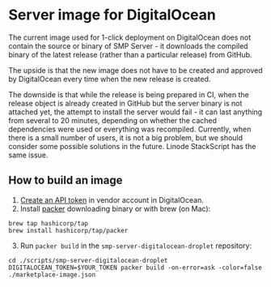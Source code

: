 # Server image for DigitalOcean

The current image used for 1-click deployment on DigitalOcean does not contain the source or binary of SMP Server - it downloads the compiled binary of the latest release (rather than a particular release) from GitHub.

The upside is that the new image does not have to be created and approved by DigitalOcean every time when the new release is created.

The downside is that while the release is being prepared in CI, when the release object is already created in GitHub but the server binary is not attached yet, the attempt to install the server would fail - it can last anything from several to 20 minutes, depending on whether the cached dependencies were used or everything was recompiled. Currently, when there is a small number of users, it is not a big problem, but we should consider some possible solutions in the future. Linode StackScript has the same issue.

## How to build an image

1. [Create an API token](https://cloud.digitalocean.com/account/api/tokens) in vendor account in DigitalOcean.
2. Install [packer](https://www.packer.io/downloads) downloading binary or with brew (on Mac):

```shell
brew tap hashicorp/tap
brew install hashicorp/tap/packer
```

3. Run `packer build` in the `smp-server-digitalocean-droplet` repository:

```shell
cd ./scripts/smp-server-digitalocean-droplet
DIGITALOCEAN_TOKEN=$YOUR_TOKEN packer build -on-error=ask -color=false ./marketplace-image.json
```
